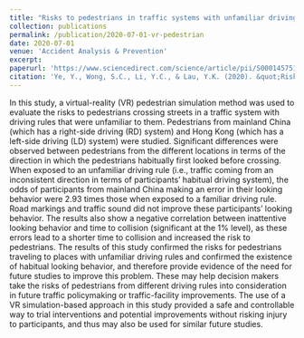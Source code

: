 ```yaml
---
title: "Risks to pedestrians in traffic systems with unfamiliar driving rules: a virtual reality approach"
collection: publications
permalink: /publication/2020-07-01-vr-pedestrian
date: 2020-07-01
venue: 'Accident Analysis & Prevention'
excerpt: 
paperurl: 'https://www.sciencedirect.com/science/article/pii/S0001457519315404'
citation: 'Ye, Y., Wong, S.C., Li, Y.C., & Lau, Y.K. (2020). &quot;Risks to pedestrians in traffic systems with unfamiliar driving rules: A virtual reality approach.&quot; <i>Accident Analysis & Prevention</i>, 142, 105565.'
---
```


In this study, a virtual-reality (VR) pedestrian simulation method was used to evaluate the risks to pedestrians crossing streets in a traffic system with driving rules that were unfamiliar to them. Pedestrians from mainland China (which has a right-side driving (RD) system) and Hong Kong (which has a left-side driving (LD) system) were studied. Significant differences were observed between pedestrians from the different locations in terms of the direction in which the pedestrians habitually first looked before crossing. When exposed to an unfamiliar driving rule (i.e., traffic coming from an inconsistent direction in terms of participants’ habitual driving system), the odds of participants from mainland China making an error in their looking behavior were 2.93 times those when exposed to a familiar driving rule. Road markings and traffic sound did not improve these participants’ looking behavior. The results also show a negative correlation between inattentive looking behavior and time to collision (significant at the 1% level), as these errors lead to a shorter time to collision and increased the risk to pedestrians. The results of this study confirmed the risks for pedestrians traveling to places with unfamiliar driving rules and confirmed the existence of habitual looking behavior, and therefore provide evidence of the need for future studies to improve this problem. These may help decision makers take the risks of pedestrians from different driving rules into consideration in future traffic policymaking or traffic-facility improvements. The use of a VR simulation-based approach in this study provided a safe and controllable way to trial interventions and potential improvements without risking injury to participants, and thus may also be used for similar future studies.
